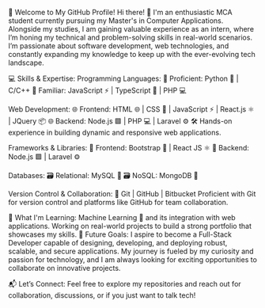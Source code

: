 🌟 Welcome to My GitHub Profile!
Hi there! 👋 I'm an enthusiastic MCA student currently pursuing my Master's in Computer Applications. Alongside my studies, I am gaining valuable experience as an intern, where I’m honing my technical and problem-solving skills in real-world scenarios. I’m passionate about software development, web technologies, and constantly expanding my knowledge to keep up with the ever-evolving tech landscape.

💻 Skills & Expertise:
Programming Languages:
📜 Proficient:
Python 🐍 | C/C++
📜 Familiar:
JavaScript ⚡ | TypeScript 🔵 | PHP 💻

Web Development:
🌐 Frontend:
HTML 🌐 | CSS 🎨 | JavaScript ⚡ | React.js ⚛️ | JQuery 📦
🌐 Backend:
Node.js 🟩 | PHP 💻 | Laravel ⚙️
🛠️ Hands-on experience in building dynamic and responsive web applications.

Frameworks & Libraries:
🔧 Frontend:
Bootstrap 🧰 | React JS ⚛️
🔧 Backend:
Node.js 🟩 | Laravel ⚙️

Databases:
🗃️ Relational:
MySQL 🔑
🗃️ NoSQL:
MongoDB 🧱

Version Control & Collaboration:
🔄 Git | GitHub | Bitbucket
Proficient with Git for version control and platforms like GitHub for team collaboration.

🌱 What I'm Learning:
Machine Learning 🤖 and its integration with web applications.
Working on real-world projects to build a strong portfolio that showcases my skills.
🚀 Future Goals:
I aspire to become a Full-Stack Developer capable of designing, developing, and deploying robust, scalable, and secure applications. My journey is fueled by my curiosity and passion for technology, and I am always looking for exciting opportunities to collaborate on innovative projects.

📬 Let’s Connect:
Feel free to explore my repositories and reach out for collaboration, discussions, or if you just want to talk tech!

